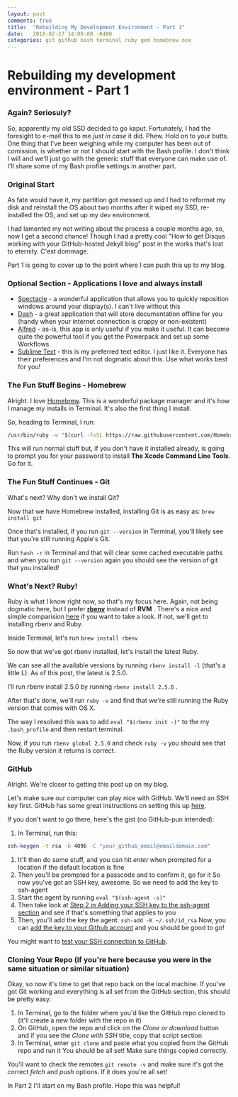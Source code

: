 ```yaml
---
layout: post
comments: true
title:  "Rebuilding My Development Environment - Part 1"
date:   2018-02-27 14:00:00 -0400
categories: git github bash terminal ruby gem homebrew osx
---
```


# Rebuilding my development environment - Part 1
### Again? Seriosuly?
So, apparently my old SSD decided to go kaput.  Fortunately, I had the foresight to e-mail this to me _just in case_ it did.  Phew.  Hold on to your butts.  One thing that I've been weighing while my computer has been out of comission, is whether or not I should start with the Bash profile.  I don't think I will and we'll just go with the generic stuff that everyone can make use of.  I'll share some of my Bash profile settings in another part.

### Original Start
As fate would have it, my partition got messed up and I had to reformat my disk and reinstall the OS about two months after it wiped my SSD, re-installed the OS, and set up my dev environment.

I had lamented my not writing about the process a couple months ago, so, now I get a second chance!  Though I had a pretty cool "How to get Disqus working with your GitHub-hosted Jekyll blog" post in the works that's lost to eternity.  C'est dommage.

Part 1 is going to cover up to the point where I can push this up to my blog.

### Optional Section - Applications I love and always install

- [Spectacle](https://www.spectacleapp.com/) - a wonderful application that allows you to quickly reposition windows around your display(s).  I can't live without this
- [Dash](https://kapeli.com/dash) - a great application that will store documentation offline for you (handy when your internet connection is crappy or non-existent)
- [Alfred](https://www.alfredapp.com/) - as-is, this app is only useful if you make it useful.  It can become quite the powerful tool if you get the Powerpack and set up some Workflows
- [Sublime Text](https://www.sublimetext.com/3) - this is my preferred text editor.  I just like it.  Everyone has their preferences and I'm not dogmatic about this.  Use what works best for you!

### The Fun Stuff Begins - Homebrew

Alright.  I love [Homebrew](https://brew.sh/).  This is a wonderful package manager and it's how I manage my installs in Terminal.  It's also the first thing I install.

So, heading to Terminal, I run:
```bash
/usr/bin/ruby -e "$(curl -fsSL https://raw.githubusercontent.com/Homebrew/install/master/install)"
```
This will run normal stuff but, if you don't have it installed already, is going to prompt you for your password to install **The Xcode Command Line Tools**.  Go for it.

### The Fun Stuff Continues - Git

What's next?  Why don't we install Git?

Now that we have Homebrew installed, installing Git is as easy as:  `brew install git`

Once that's installed, if you run `git --version` in Terminal, you'll likely see that you're still running Apple's Git.

Run `hash -r` in Terminal and that will clear some cached executable paths and when you run `git --version` again you should see the version of git that you installed!

### What's Next? Ruby!

Ruby is what I know right now, so that's my focus here.  Again, not being dogmatic here, but I prefer [**rbenv**](https://github.com/rbenv/rbenv) instead of **RVM** .  There's a nice and simple comparision [here](https://github.com/rbenv/rbenv/wiki/Why-rbenv%3F) if you want to take a look.  If not, we'll get to installing rbenv and Ruby.

Inside Terminal, let's run `brew install rbenv`

So now that we've got rbenv installed, let's install the latest Ruby.

We can see all the available versions by running `rbenv install -l` (that's a little L).  As of this post, the latest is 2.5.0.

I'll run rbenv install 2.5.0 by running `rbenv install 2.5.0` .

After that's done, we'll run `ruby -v` and find that we're still running the Ruby version that comes with OS X.

The way I resolved this was to add `eval "$(rbenv init -)"` to the my `.bash_profile` and then restart terminal.

Now, if you run `rbenv global 2.5.0` and check `ruby -v` you should see that the Ruby version it returns is correct.

### GitHub

Alright.  We're closer to getting this post up on my blog.

Let's make sure our computer can play nice with GitHub.  We'll need an SSH key first.  GitHub has some great instructions on setting this up [here](https://help.github.com/articles/generating-a-new-ssh-key-and-adding-it-to-the-ssh-agent/).

If you don't want to go there, here's the gist (no GitHub-pun intended):

1. In Terminal, run this: 
```bash
ssh-keygen -t rsa -b 4096 -C "your_github_email@emaildomain.com"
```
1. It'll then do some stuff, and you can hit _enter_ when prompted for a location if the default location is fine
1. Then you'll be prompted for a passcode and to confirm it, go for it
So now you've got an SSH key, awesome.  So we need to add the key to ssh-agent
1. Start the agent by running `eval "$(ssh-agent -s)"`
1. Then take look at [Step 2 in Adding your SSH key to the ssh-agent section](https://help.github.com/articles/generating-a-new-ssh-key-and-adding-it-to-the-ssh-agent/) and see if that's something that applies to you
1. Then, you'll add the key the agent:  `ssh-add -K ~/.ssh/id_rsa`
Now, you can [add the key to your Github account](https://help.github.com/articles/adding-a-new-ssh-key-to-your-github-account/) and you should be good to go!

You might want to [test your SSH connection to GitHub](https://help.github.com/articles/testing-your-ssh-connection/).

### Cloning Your Repo (if you're here because you were in the same situation or similar situation)

Okay, so now it's time to get that repo back on the local machine.  If you've got Git working and everything is all set from the GitHub section, this should be pretty easy.
1. In Terminal, go to the folder where you'd like the GitHub repo cloned to (it'll create a new folder with the repo in it)
1. On GitHub, open the repo and click on the *Clone or download* button and if you see the _Clone with SSH_ title, copy that script section
1. In Terminal, enter `git clone` and paste what you copied from the GitHub repo and run it
You should be all set!  Make sure things copied correctly.

You'll want to check the remotes `git remote -v` and make sure it's got the correct *fetch* and *push* options.
If it does you're all set!

In Part 2 I'll start on my Bash profile.  Hope this was helpful!